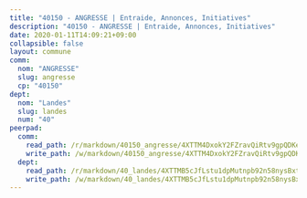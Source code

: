 ```yaml
---
title: "40150 - ANGRESSE | Entraide, Annonces, Initiatives"
description: "40150 - ANGRESSE | Entraide, Annonces, Initiatives"
date: 2020-01-11T14:09:21+09:00
collapsible: false
layout: commune
comm:
  nom: "ANGRESSE"
  slug: angresse
  cp: "40150"
dept:
  nom: "Landes"
  slug: landes
  num: "40"
peerpad:
  comm:
    read_path: /r/markdown/40150_angresse/4XTTM4DxokY2FZravQiRtv9gpQDKe3CWamoxMbeHFKefPyNMZ
    write_path: /w/markdown/40150_angresse/4XTTM4DxokY2FZravQiRtv9gpQDKe3CWamoxMbeHFKefPyNMZ-K3TgTvrPnEYrD6FPzMSsJAAYvyVnME7ZWWA6Xu9FPDmMdpB2FdEQrtL5t2BtVuFwKym36VP6B1CPutaEpoDffPmDAMBWAky44WrJ48Q4fSaEBb3RmjZGmSkfKvMuCcKGjLufr73h
  dept:
    read_path: /r/markdown/40_landes/4XTTMB5cJfLstu1dpMutnpb92n58nysBxt2LvNHp8iFa2he7h
    write_path: /w/markdown/40_landes/4XTTMB5cJfLstu1dpMutnpb92n58nysBxt2LvNHp8iFa2he7h-K3TgUvrqNj5GqBsxRXbDQxXTucun7uHSVZWT5C8CgQNaESTTE4cfR63JCubPGiKkKruc9dwpRJsb8aWPbJoGCdC5JVr33cPSqpb1rkjpoPrBPEdrj3zMya2yHWSYgr5GG1nyDstK
---
```


